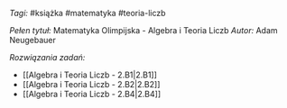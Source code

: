 _Tagi:_ #książka #matematyka #teoria-liczb 

_Pełen tytuł:_ Matematyka Olimpijska - Algebra i Teoria Liczb
_Autor:_ Adam Neugebauer

_Rozwiązania zadań:_
- [[Algebra i Teoria Liczb - 2.B1|2.B1]]
- [[Algebra i Teoria Liczb - 2.B2|2.B2]]
- [[Algebra i Teoria Liczb - 2.B4|2.B4]]